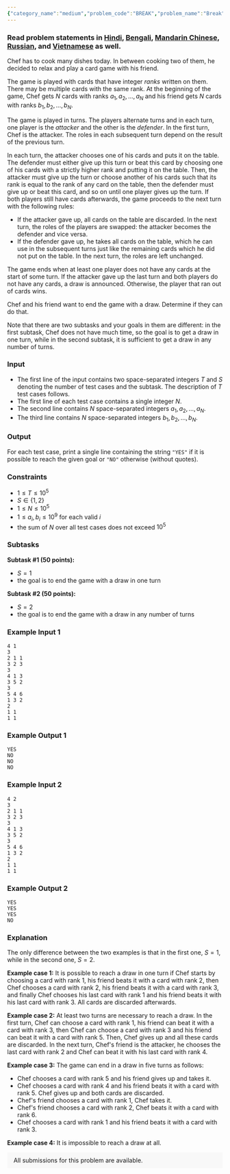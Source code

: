 ```yaml
---
{"category_name":"medium","problem_code":"BREAK","problem_name":"Break","problemComponents":{"constraints":"","constraintsState":false,"subtasks":"","subtasksState":false,"inputFormat":"","inputFormatState":false,"outputFormat":"","outputFormatState":false,"sampleTestCases":{}},"video_editorial_url":"","languages_supported":{"0":"CPP14","1":"C","2":"JAVA","3":"PYTH 3.6","4":"CPP17","5":"PYTH","6":"PYP3","7":"CS2","8":"ADA","9":"PYPY","10":"TEXT","11":"PAS fpc","12":"NODEJS","13":"RUBY","14":"PHP","15":"GO","16":"HASK","17":"TCL","18":"PERL","19":"SCALA","20":"LUA","21":"kotlin","22":"BASH","23":"JS","24":"LISP sbcl","25":"rust","26":"PAS gpc","27":"BF","28":"CLOJ","29":"R","30":"D","31":"CAML","32":"FORT","33":"ASM","34":"swift","35":"FS","36":"WSPC","37":"LISP clisp","38":"SQL","39":"SCM guile","40":"PERL6","41":"ERL","42":"CLPS","43":"ICK","44":"NICE","45":"PRLG","46":"ICON","47":"COB","48":"SCM chicken","49":"PIKE","50":"SCM qobi","51":"ST","52":"NEM"},"max_timelimit":1,"source_sizelimit":50000,"problem_author":"vladprog","problem_tester":null,"date_added":"11-12-2019","tags":{"0":"game","1":"march20","2":"medium","3":"tmwilliamlin","4":"vladprog"},"problem_difficulty_level":"Medium-Hard","best_tag":"Game Theory","editorial_url":"https://discuss.codechef.com/problems/BREAK","time":{"view_start_date":1104528600,"submit_start_date":1104528600,"visible_start_date":1104528600,"end_date":1735669800},"is_direct_submittable":false,"problemDiscussURL":"https://discuss.codechef.com/search?q=BREAK","is_proctored":false,"visitedContests":{},"layout":"problem"}
---
```

### Read problem statements in [Hindi](https://www.codechef.com/download/translated/MARCH20/hindi/BREAK.pdf), [Bengali](https://www.codechef.com/download/translated/MARCH20/bengali/BREAK.pdf), [Mandarin Chinese](https://www.codechef.com/download/translated/MARCH20/mandarin/BREAK.pdf), [Russian](https://www.codechef.com/download/translated/MARCH20/russian/BREAK.pdf), and [Vietnamese](https://www.codechef.com/download/translated/MARCH20/vietnamese/BREAK.pdf) as well.

Chef has to cook many dishes today. In between cooking two of them, he decided to relax and play a card game with his friend.

The game is played with cards that have integer *ranks* written on them. There may be multiple cards with the same rank. At the beginning of the game, Chef gets $N$ cards with ranks $a_1, a_2, \ldots, a_N$ and his friend gets $N$ cards with ranks $b_1, b_2, \ldots, b_N$.

The game is played in turns. The players alternate turns and in each turn, one player is the *attacker* and the other is the *defender*. In the first turn, Chef is the attacker. The roles in each subsequent turn depend on the result of the previous turn.

In each turn, the attacker chooses one of his cards and puts it on the table. The defender must either give up this turn or beat this card by choosing one of his cards with a strictly higher rank and putting it on the table. Then, the attacker must give up the turn or choose another of his cards such that its rank is equal to the rank of any card on the table, then the defender must give up or beat this card, and so on until one player gives up the turn. If both players still have cards afterwards, the game proceeds to the next turn with the following rules:
- If the attacker gave up, all cards on the table are discarded. In the next turn, the roles of the players are swapped: the attacker becomes the defender and vice versa.
- If the defender gave up, he takes all cards on the table, which he can use in the subsequent turns just like the remaining cards which he did not put on the table. In the next turn, the roles are left unchanged.

The game ends when at least one player does not have any cards at the start of some turn. If the attacker gave up the last turn and both players do not have any cards, a draw is announced. Otherwise, the player that ran out of cards wins.

Chef and his friend want to end the game with a draw. Determine if they can do that.

Note that there are two subtasks and your goals in them are different: in the first subtask, Chef does not have much time, so the goal is to get a draw in one turn, while in the second subtask, it is sufficient to get a draw in any number of turns.

### Input
- The first line of the input contains two space-separated integers $T$ and $S$ denoting the number of test cases and the subtask. The description of $T$ test cases follows.
- The first line of each test case contains a single integer $N$.
- The second line contains $N$ space-separated integers $a_1, a_2, \ldots, a_N$.
- The third line contains $N$ space-separated integers $b_1, b_2, \ldots, b_N$.

### Output
For each test case, print a single line containing the string `"YES"` if it is possible to reach the given goal or `"NO"` otherwise (without quotes).

### Constraints
- $1 \le T \le 10^5$
- $S \in \{1, 2\}$
- $1 \le N \le 10^5$
- $1 \le a_i, b_i \le 10^9$ for each valid $i$
- the sum of $N$ over all test cases does not exceed $10^5$

### Subtasks
**Subtask #1 (50 points):**
- $S=1$
- the goal is to end the game with a draw in one turn

**Subtask #2 (50 points):**
- $S=2$
- the goal is to end the game with a draw in any number of turns

### Example Input 1
```
4 1
3
2 1 1
3 2 3
3
4 1 3
3 5 2
3
5 4 6
1 3 2
2
1 1
1 1
```

### Example Output 1
```
YES
NO
NO
NO
```

### Example Input 2
```
4 2
3
2 1 1
3 2 3
3
4 1 3
3 5 2
3
5 4 6
1 3 2
2
1 1
1 1
```

### Example Output 2
```
YES
YES
YES
NO
```

### Explanation
The only difference between the two examples is that in the first one, $S=1$, while in the second one, $S=2$.

**Example case 1:** It is possible to reach a draw in one turn if Chef starts by choosing a card with rank $1$, his friend beats it with a card with rank $2$, then Chef chooses a card with rank $2$, his friend beats it with a card with rank $3$, and finally Chef chooses his last card with rank $1$ and his friend beats it with his last card with rank $3$. All cards are discarded afterwards.

**Example case 2:** At least two turns are necessary to reach a draw. In the first turn, Chef can choose a card with rank $1$, his friend can beat it with a card with rank $3$, then Chef can choose a card with rank $3$ and his friend can beat it with a card with rank $5$. Then, Chef gives up and all these cards are discarded. In the next turn, Chef's friend is the attacker, he chooses the last card with rank $2$ and Chef can beat it with his last card with rank $4$.

**Example case 3:** The game can end in a draw in five turns as follows:
- Chef chooses a card with rank $5$ and his friend gives up and takes it.
- Chef chooses a card with rank $4$ and his friend beats it with a card with rank $5$. Chef gives up and both cards are discarded.
- Chef's friend chooses a card with rank $1$, Chef takes it.
- Chef's friend chooses a card with rank $2$, Chef beats it with a card with rank $6$.
- Chef chooses a card with rank $1$ and his friend beats it with a card with rank $3$.

**Example case 4:** It is impossible to reach a draw at all.

<aside style='background: #f8f8f8;padding: 10px 15px;'><div>All submissions for this problem are available.</div></aside>